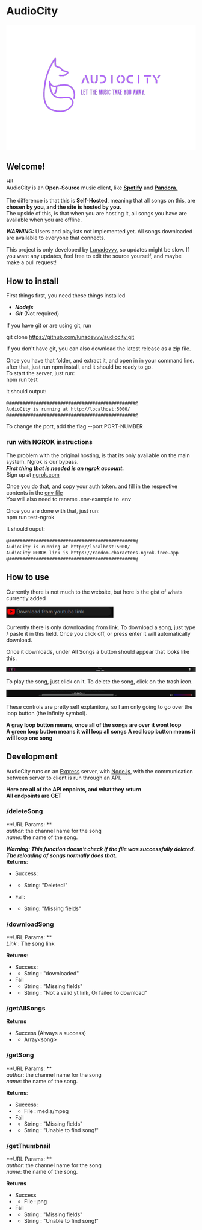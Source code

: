 # AudioCity
![image](/public/photos/nobackgroundLogo.png)

## Welcome!
Hi!<br>
AudioCity is an **Open-Source** music client, like [**Spotify**](https://open.spotify.com) and [**Pandora.**](https://www.pandora.com/)<br><br>
The difference is that this is **Self-Hosted**, meaning that all songs on this, are **chosen by you, and the site is hosted by you.**<br>
The upside of this, is that when you are hosting it, all songs you have are available when you are offline.

***WARNING:*** Users and playlists not implemented yet. All songs downloaded are available to everyone that connects.

This project is only developed by [Lunadevvv](https://github.com/lunadevvv), so updates might be slow. If you want any updates, feel free to edit the source yourself, and maybe make a pull request!

## How to install
First things first, you need these things installed
* ***Nodejs***
* ***Git*** (Not required)

If you have git or are using git, run

git clone https://github.com/lunadevvv/audiocity.git

If you don't have git, you can also download the latest release as a zip file.

Once you have that folder, and extract it, and open in in your command line.<br>
after that, just run npm install, and it should be ready to go.<br>
To start the server, just run: <br>
npm run test

it should output:
```
@###############################################@
AudioCity is running at http://localhost:5000/
@###############################################@
```

To change the port, add the flag --port PORT-NUMBER

### run with NGROK instructions
The problem with the original hosting, is that its only available on the main system. Ngrok is our bypass.<br>
***First thing that is needed is an ngrok account.***<br>
Sign up at [ngrok.com](https://ngrok.com/)

Once you do that, and copy your auth token. and fill in the respective contents in the  [env file](./.env-example)<br>
You will also need to rename .env-example to .env

Once you are done with that, just run:<br> npm run test-ngrok

It should ouput:
```
@###############################################@
AudioCity is running at http://localhost:5000/
AudioCity NGROK link is https://random-characters.ngrok-free.app
@###############################################@
```

## How to use
Currently there is not much to the website, but here is the gist of whats currently added

![Download input](./public/photos/guide/downloadLinkElement.png)

Currently there is only downloading from link. To download a song, just type / paste it in this field. Once you click off, or press enter it will automatically download.

Once it downloads, under All Songs a button should appear that looks like this.

![Example song element](./public/photos/guide/exampleSongButton.png)

To play the song, just click on it. To delete the song, click on the trash icon.

![Song controls](./public/photos/guide/audioControls.png)

These controls are pretty self explanitory, so I am only going to go over the loop button (the infinity symbol).

**A gray loop button means, once all of the songs are over it wont loop**<br>
**A green loop button means it will loop all songs**
**A red loop button means it will loop one song**

## Development
AudioCity runs on an [Express](https://expressjs.com/) server, with [Node.js](https://nodejs.org), with the communication between server to client is run through an API.

**Here are all of the API enpoints, and what they return**<br>
**All endpoints are GET**<br>

### /deleteSong
**URL Params: **<br>
*author*:  the channel name for the song<br>
*name*:  the name of the song.

***Warning:  This function doesn't check if the file was successfully deleted. The reloading of songs normally does that.***<br>
**Returns**:<br>

* Success:<br>
* * String:  "Deleted!"

* Fail:<br>
* * String:  "Missing fields"

### /downloadSong
**URL Params: **<br>
*Link* : The song link

**Returns**:<br>
* Success:<br>
* * String : "downloaded"<br>
* Fail <br>
* * String : "Missing fields"
* * String : "Not a valid yt link, Or failed to download"


### /getAllSongs
**Returns**
* Success (Always a success)
* * Array&lt;song>

### /getSong
**URL Params: **<br>
*author*:  the channel name for the song<br>
*name*:  the name of the song.

**Returns**:<br>
* Success:<br>
* * File : media/mpeg<br>
* Fail <br>
* * String : "Missing fields"
* * String : "Unable to find song!"

### /getThumbnail
**URL Params: **<br>
*author*:  the channel name for the song<br>
*name*:  the name of the song.

**Returns**<br>
* Success<br>
* * File : png<br>
* Fail<br>
* * String : "Missing fields"
* * String : "Unable to find song!"